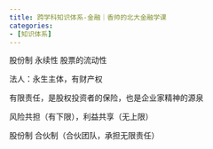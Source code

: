 ```yaml
---
title: 跨学科知识体系-金融｜香帅的北大金融学课
categories:
- [知识体系]
---
```


股份制
永续性 股票的流动性

法人：永生主体，有财产权

有限责任，是股权投资者的保险，也是企业家精神的源泉

风险共担（有下限），利益共享（无上限）

股份制
合伙制（合伙团队，承担无限责任）
